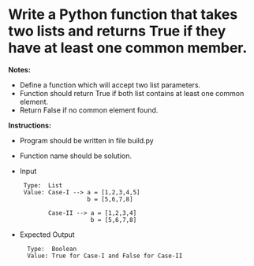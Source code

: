 # Write a Python function that takes two lists and returns True if they have at least one common member.

**Notes:**
* Define a function which will accept two list parameters.
* Function should return True if both list contains at least one common element.
* Return False if no common element found.


**Instructions:**
* Program should be written in file build.py
* Function name should be solution.
* Input 
      
       Type:  List
       Value: Case-I --> a = [1,2,3,4,5]
                         b = [5,6,7,8]
                        
              Case-II --> a = [1,2,3,4]
                          b = [5,6,7,8]
       
* Expected Output

        Type:  Boolean
        Value: True for Case-I and False for Case-II
